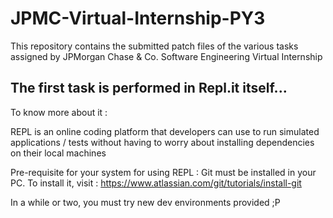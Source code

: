 # JPMC-Virtual-Internship-PY3

This repository contains the submitted patch files of the various tasks assigned by JPMorgan Chase & Co. Software Engineering Virtual Internship

## The first task is performed in Repl.it itself...
To know more about it : 

REPL is an online coding platform that developers can use to run simulated
applications / tests without having to worry about installing dependencies on
their local machines

Pre-requisite for your system for using REPL : Git must be installed in your PC. To install it, visit : https://www.atlassian.com/git/tutorials/install-git 
 
 In a while or two, you must try new dev environments provided ;P
